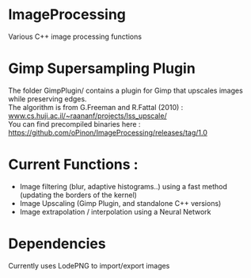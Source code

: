 ImageProcessing
===============

Various C++ image processing functions

# Gimp Supersampling Plugin

The folder GimpPlugin/ contains a plugin for Gimp that upscales images while preserving edges. <br>
The algorithm is from G.Freeman and R.Fattal (2010) : www.cs.huji.ac.il/~raananf/projects/lss_upscale/ <br>
You can find precompiled binaries here : https://github.com/oPinon/ImageProcessing/releases/tag/1.0

# Current Functions :

- Image filtering (blur, adaptive histograms..) using a fast method (updating the borders of the kernel)
- Image Upscaling (Gimp Plugin, and standalone C++ versions)
- Image extrapolation / interpolation using a Neural Network

# Dependencies

Currently uses LodePNG to import/export images
